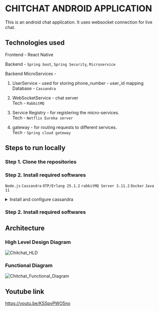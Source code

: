 # CHITCHAT ANDROID APPLICATION

This is an android chat application. It uses websocket connection for live chat.

## Technologies used

Frontend - React Native

Backend - `Spring boot`, `Spring Security`, `Microservice`

Backend MicroServices - 
1.  UserService - used for storing phone_number - user_id mapping <br />
		Database - `Cassandra`
  
2.  WebSocketService - chat server<br />
		Tech - `RabbitMQ`

3.  Service Registry - for registering the micro-services.<br />
		Tech - `Netflix Eureka server`

4.  gateway - for routing requests to different services.<br />
		Tech - `Spring cloud gateway`

## Steps to run locally



### Step 1. Clone the repositories



### Step 2. Install required softwares

`Node.js`
`Cassandra`
`OTP/Erlang 25.1.2`
`rabbitMQ Server 3.11.2`
`Docker`
`Java 11`

<details>
  <summary> Install and configure cassandra</summary>
  
1. install docker
2. install cassandra (docker)<br />
docker run --name cassandra2 -p 9042:9042 -d cassandra:latest
3. create tables
docker exec -it cassandra2 bash -c 'cqlsh'
4. Run the following commands

CREATE KEYSPACE chitchat WITH REPLICATION = { 'class' : 'NetworkTopologyStrategy', 'datacenter1' : 1 }; <br />
use chitchat;<br />
create table idtophone(id text primary key, phonenumber text);<br />
create table phonetoid(phonenumber text primary key, id text);

insert into idtophone (id, phonenumber) Values ('a5fffdea-5f64-11ed-9b6a-0242ac120002', '911234567890');<br />
insert into idtophone (id, phonenumber) Values ('63073d0e-5f65-11ed-9b6a-0242ac120002', '913334567890');<br />
insert into idtophone (id, phonenumber) Values ('7aa52c6e-5f65-11ed-9b6a-0242ac120002', '914444567890');<br />
insert into idtophone (id, phonenumber) Values ('84e3fa70-5f65-11ed-9b6a-0242ac120002', '915555567890');<br />
insert into idtophone (id, phonenumber) Values ('8d3f698e-5f65-11ed-9b6a-0242ac120002', '916666667890');<br />

insert into phonetoid (phonenumber, id) Values ('911234567890', 'a5fffdea-5f64-11ed-9b6a-0242ac120002');<br />
insert into phonetoid (phonenumber, id) Values ('913334567890', '63073d0e-5f65-11ed-9b6a-0242ac120002');<br />
insert into phonetoid (phonenumber, id) Values ('914444567890', '7aa52c6e-5f65-11ed-9b6a-0242ac120002');<br />
insert into phonetoid (phonenumber, id) Values ('915555567890', '84e3fa70-5f65-11ed-9b6a-0242ac120002');<br />
insert into phonetoid (phonenumber, id) Values ('916666667890', '8d3f698e-5f65-11ed-9b6a-0242ac120002');

</details>



### Step 2. Install required softwares

## Architecture
### High Level Design Diagram
![Chitchat_HLD](https://user-images.githubusercontent.com/56664469/207870169-23146e16-8add-4faa-918b-24d506c8d176.png)

### Functional Diagram

![Chitchat_Functional_Diagram](https://user-images.githubusercontent.com/56664469/207870382-fb966383-d7ad-4160-9df1-880d8607d1b1.png)


## Youtube link

https://youtu.be/KSSpvPWO5no
